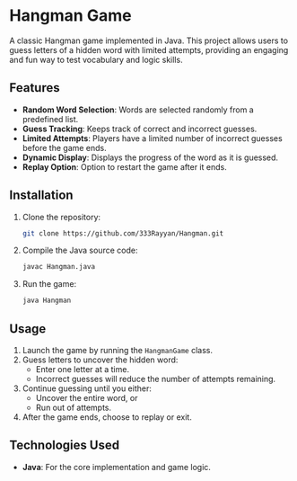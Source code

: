 # Hangman Game

A classic Hangman game implemented in Java. This project allows users to guess letters of a hidden word with limited attempts, providing an engaging and fun way to test vocabulary and logic skills.

## Features

- **Random Word Selection**: Words are selected randomly from a predefined list.
- **Guess Tracking**: Keeps track of correct and incorrect guesses.
- **Limited Attempts**: Players have a limited number of incorrect guesses before the game ends.
- **Dynamic Display**: Displays the progress of the word as it is guessed.
- **Replay Option**: Option to restart the game after it ends.

## Installation

1. Clone the repository:
   ```bash
   git clone https://github.com/333Rayyan/Hangman.git
   ```
2. Compile the Java source code:
   ```bash
   javac Hangman.java
   ```
3. Run the game:
   ```bash
   java Hangman
   ```

## Usage

1. Launch the game by running the `HangmanGame` class.
2. Guess letters to uncover the hidden word:
   - Enter one letter at a time.
   - Incorrect guesses will reduce the number of attempts remaining.
3. Continue guessing until you either:
   - Uncover the entire word, or
   - Run out of attempts.
4. After the game ends, choose to replay or exit.

## Technologies Used

- **Java**: For the core implementation and game logic.

